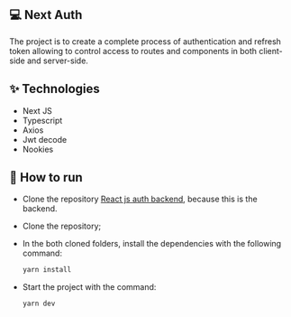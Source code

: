 ## 💻 Next Auth

The project is to create a complete process of authentication and refresh token allowing to control access to routes and components in both client-side and server-side.

## ✨ Technologies

- Next JS
- Typescript
- Axios
- Jwt decode
- Nookies

## 🚀 How to run

- Clone the repository [React js auth backend](https://github.com/rocketseat-education/ignite-reactjs-auth-backend), because this is the backend.

- Clone the repository;
- In the both cloned folders, install the dependencies with the following command:
  ```bash 
  yarn install
  ```

- Start the project with the command:
  ```bash
  yarn dev
